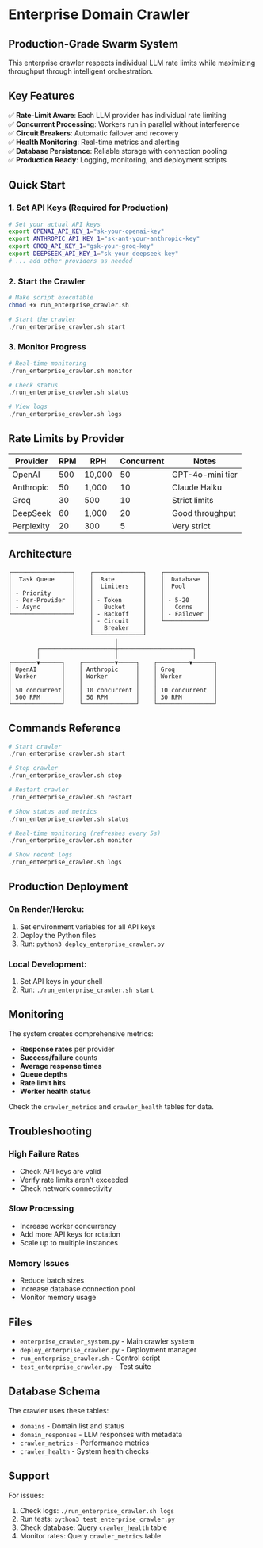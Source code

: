 # Enterprise Domain Crawler

## Production-Grade Swarm System

This enterprise crawler respects individual LLM rate limits while maximizing throughput through intelligent orchestration.

## Key Features

✅ **Rate-Limit Aware**: Each LLM provider has individual rate limiting  
✅ **Concurrent Processing**: Workers run in parallel without interference  
✅ **Circuit Breakers**: Automatic failover and recovery  
✅ **Health Monitoring**: Real-time metrics and alerting  
✅ **Database Persistence**: Reliable storage with connection pooling  
✅ **Production Ready**: Logging, monitoring, and deployment scripts  

## Quick Start

### 1. Set API Keys (Required for Production)

```bash
# Set your actual API keys
export OPENAI_API_KEY_1="sk-your-openai-key"
export ANTHROPIC_API_KEY_1="sk-ant-your-anthropic-key"
export GROQ_API_KEY_1="gsk-your-groq-key"
export DEEPSEEK_API_KEY_1="sk-your-deepseek-key"
# ... add other providers as needed
```

### 2. Start the Crawler

```bash
# Make script executable
chmod +x run_enterprise_crawler.sh

# Start the crawler
./run_enterprise_crawler.sh start
```

### 3. Monitor Progress

```bash
# Real-time monitoring
./run_enterprise_crawler.sh monitor

# Check status
./run_enterprise_crawler.sh status

# View logs
./run_enterprise_crawler.sh logs
```

## Rate Limits by Provider

| Provider | RPM | RPH | Concurrent | Notes |
|----------|-----|-----|------------|-------|
| OpenAI | 500 | 10,000 | 50 | GPT-4o-mini tier |
| Anthropic | 50 | 1,000 | 10 | Claude Haiku |
| Groq | 30 | 500 | 10 | Strict limits |
| DeepSeek | 60 | 1,000 | 20 | Good throughput |
| Perplexity | 20 | 300 | 5 | Very strict |

## Architecture

```
┌─────────────────┐    ┌──────────────┐    ┌────────────┐
│  Task Queue     │    │  Rate        │    │  Database  │
│                 │    │  Limiters    │    │  Pool      │
│ - Priority      │    │              │    │            │
│ - Per-Provider  │    │ - Token      │    │ - 5-20     │
│ - Async         │    │   Bucket     │    │   Conns    │
└─────────────────┘    │ - Backoff    │    │ - Failover │
                       │ - Circuit    │    └────────────┘
                       │   Breaker    │
                       └──────────────┘
                              │
        ┌─────────────────────┼─────────────────────┐
        │                     │                     │
┌───────▼──────┐    ┌─────────▼─────┐    ┌─────────▼──────┐
│ OpenAI       │    │ Anthropic     │    │ Groq           │
│ Worker       │    │ Worker        │    │ Worker         │
│              │    │               │    │                │
│ 50 concurrent│    │ 10 concurrent │    │ 10 concurrent  │
│ 500 RPM      │    │ 50 RPM        │    │ 30 RPM         │
└──────────────┘    └───────────────┘    └────────────────┘
```

## Commands Reference

```bash
# Start crawler
./run_enterprise_crawler.sh start

# Stop crawler  
./run_enterprise_crawler.sh stop

# Restart crawler
./run_enterprise_crawler.sh restart

# Show status and metrics
./run_enterprise_crawler.sh status

# Real-time monitoring (refreshes every 5s)
./run_enterprise_crawler.sh monitor

# Show recent logs
./run_enterprise_crawler.sh logs
```

## Production Deployment

### On Render/Heroku:

1. Set environment variables for all API keys
2. Deploy the Python files
3. Run: `python3 deploy_enterprise_crawler.py`

### Local Development:

1. Set API keys in your shell
2. Run: `./run_enterprise_crawler.sh start`

## Monitoring

The system creates comprehensive metrics:

- **Response rates** per provider
- **Success/failure** counts  
- **Average response times**
- **Queue depths**
- **Rate limit hits**
- **Worker health status**

Check the `crawler_metrics` and `crawler_health` tables for data.

## Troubleshooting

### High Failure Rates
- Check API keys are valid
- Verify rate limits aren't exceeded
- Check network connectivity

### Slow Processing
- Increase worker concurrency
- Add more API keys for rotation
- Scale up to multiple instances

### Memory Issues
- Reduce batch sizes
- Increase database connection pool
- Monitor memory usage

## Files

- `enterprise_crawler_system.py` - Main crawler system
- `deploy_enterprise_crawler.py` - Deployment manager  
- `run_enterprise_crawler.sh` - Control script
- `test_enterprise_crawler.py` - Test suite

## Database Schema

The crawler uses these tables:

- `domains` - Domain list and status
- `domain_responses` - LLM responses with metadata
- `crawler_metrics` - Performance metrics
- `crawler_health` - System health checks

## Support

For issues:
1. Check logs: `./run_enterprise_crawler.sh logs`
2. Run tests: `python3 test_enterprise_crawler.py`  
3. Check database: Query `crawler_health` table
4. Monitor rates: Query `crawler_metrics` table